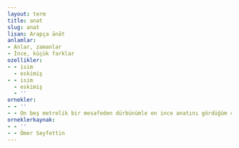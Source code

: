 ```yaml
---
layout: term
title: anat
slug: anat
lisan: Arapça ānāt
anlamlar:
- Anlar, zamanlar
- İnce, küçük farklar
ozellikler:
- - isim
  - eskimiş
- - isim
  - eskimiş
  - ''
ornekler:
- - ''
- - On beş metrelik bir mesafeden dürbünümle en ince anatını gördüğüm canlı bir heykel, ruhumda bedii kıyametler kopardı.
orneklerkaynak:
- - ''
- - Ömer Seyfettin
---
```

